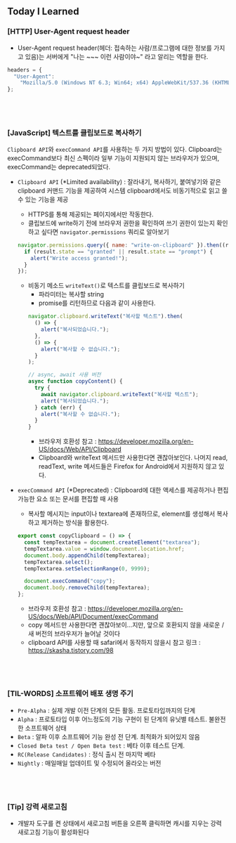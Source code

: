 ## Today I Learned

### [HTTP] User-Agent request header

- User-Agent request header(헤더: 접속하는 사람/프로그램에 대한 정보를 가지고 있음)는 서버에게 "나는 ~~~ 이런 사람이야~" 라고 알리는 역할을 한다.

```javascript
headers = {
  "User-Agent":
    "Mozilla/5.0 (Windows NT 6.3; Win64; x64) AppleWebKit/537.36 (KHTML, like Gecko) Chrome/63.0.3239.132 Safari/537.36",
};
```

## <br />

### [JavaScript] 텍스트를 클립보드로 복사하기

`Clipboard API`와 `execCommand API`를 사용하는 두 가지 방법이 있다. Clipboard는 execCommand보다 최신 스펙이라 일부 기능이 지원되지 않는 브라우저가 있으며, execCommand는 deprecated되었다.

- `Clipboard API` (\*Limited availability) : 잘라내기, 복사하기, 붙여넣기와 같은 clipboard 커맨드 기능을 제공하여 시스템 clipboard에서도 비동기적으로 읽고 쓸 수 있는 기능을 제공

  - HTTPS를 통해 제공되는 페이지에서만 작동한다.
  - 클립보드에 write하기 전에 브라우저 권한을 확인하여 쓰기 권한이 있는지 확인하고 싶다면 `navigator.permissions` 쿼리로 알아보기

  ```javascript
  navigator.permissions.query({ name: "write-on-clipboard" }).then((result) => {
    if (result.state == "granted" || result.state == "prompt") {
      alert("Write access granted!");
    }
  });
  ```

  - 비동기 메소드 `writeText()`로 텍스트를 클립보드로 복사하기
    - 파라미터는 복사할 string
    - promise를 리턴하므로 다음과 같이 사용한다.
    ```javascript
    navigator.clipboard.writeText("복사할 텍스트").then(
      () => {
        alert("복사되었습니다.");
      },
      () => {
        alert("복사할 수 없습니다.");
      }
    );
    ```
    ```javascript
    // async, await 사용 버전
    async function copyContent() {
      try {
        await navigator.clipboard.writeText("복사할 텍스트");
        alert("복사되었습니다.");
      } catch (err) {
        alert("복사할 수 없습니다.");
      }
    }
    ```
    - 브라우저 호환성 참고 : https://developer.mozilla.org/en-US/docs/Web/API/Clipboard
    - Clipboard와 writeText 메서드만 사용한다면 괜찮아보인다. 나머지 read, readText, write 메서드들은 Firefox for Android에서 지원하지 않고 있다.

- `execCommand API` (\*Deprecated) : Clipboard에 대한 액세스를 제공하거나 편집 가능한 요소 또는 문서를 편집할 때 사용

  - 복사할 메시지는 input이나 textarea에 존재하므로, element를 생성해서 복사하고 제거하는 방식을 활용한다.

  ```javascript
  export const copyClipboard = () => {
    const tempTextarea = document.createElement("textarea");
    tempTextarea.value = window.document.location.href;
    document.body.appendChild(tempTextarea);
    tempTextarea.select();
    tempTextarea.setSelectionRange(0, 9999);

    document.execCommand("copy");
    document.body.removeChild(tempTextarea);
  };
  ```

  - 브라우저 호환성 참고 : https://developer.mozilla.org/en-US/docs/Web/API/Document/execCommand
  - copy 메서드만 사용한다면 괜찮아보이...지만, 앞으로 호환되지 않을 새로운 / 새 버전의 브라우저가 늘어날 것이다
  - clipboard API를 사용할 때 safari에서 동작하지 않을시 참고 링크 : https://skasha.tistory.com/98

## <br />

### [TIL-WORDS] 소프트웨어 배포 생명 주기

- `Pre-Alpha` : 실제 개발 이전 단계의 모든 활동. 프로토타입까지의 단계
- `Alpha` : 프로토타입 이후 어느정도의 기능 구현이 된 단계의 유닛별 테스트. 불완전한 소프트웨어 상태
- `Beta` : 알파 이후 소프트웨어 기능 완성 전 단계. 최적화가 되어있지 않음
- `Closed Beta test / Open Beta test` : 베타 이후 테스트 단계.
- `RC(Release Candidates)` : 정식 출시 전 마지막 베타
- `Nightly` : 매일매일 업데이트 및 수정되어 올라오는 버전

## <br />

### [Tip] 강력 새로고침

- 개발자 도구를 켠 상태에서 새로고침 버튼을 오른쪽 클릭하면 캐시를 지우는 강력 새로고침 기능이 활성화된다
